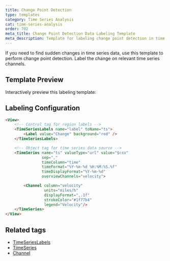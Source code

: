```yaml
---
title: Change Point Detection
type: templates
category: Time Series Analysis
cat: time-series-analysis
order: 702
meta_title: Change Point Detection Data Labeling Template
meta_description: Template for labeling change point detection in time series data with Label Studio for your machine learning and data science projects.
---
```


If you need to find sudden changes in time series data, use this template to perform change point detection. Label the change on relevant time series channels. 

## Template Preview

Interactively preview this labeling template:

<div id="main-preview"></div>

## Labeling Configuration

```html
<View>
    <!-- Control tag for region labels -->
    <TimeSeriesLabels name="label" toName="ts">
        <Label value="Change" background="red" />
    </TimeSeriesLabels>

    <!-- Object tag for time series data source -->
    <TimeSeries name="ts" valueType="url" value="$csv"
                sep=","
                timeColumn="time"
                timeFormat="%Y-%m-%d %H:%M:%S.%f"
                timeDisplayFormat="%Y-%m-%d"
                overviewChannels="velocity">

        <Channel column="velocity"
                 units="miles/h"
                 displayFormat=",.1f"
                 strokeColor="#1f77b4"
                 legend="Velocity"/>       
    </TimeSeries>
</View>
```

## Related tags

- [TimeSeriesLabels](/tags/timeserieslabels.html)
- [TimeSeries](/tags/timeseries.html)
- [Channel](/tags/timeseries.html)
